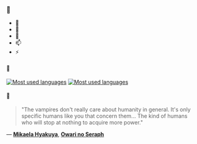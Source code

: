 ### 👋

- 🔭
- 🌱
- 💬
- 📫
- ⚡

#### 🧏

[![Most used languages](https://github-readme-stats-aynah.vercel.app/api/top-langs/?username=aynh&theme=solarized-dark&langs_count=6&layout=compact&hide_title=true)](https://github.com/anuraghazra/github-readme-stats#gh-dark-mode-only)
[![Most used languages](https://github-readme-stats-aynah.vercel.app/api/top-langs/?username=aynh&theme=solarized-light&langs_count=6&layout=compact&hide_title=true)](https://github.com/anuraghazra/github-readme-stats#gh-light-mode-only)

#### 💬

> "The vampires don't really care about humanity in general. It's only specific humans like you that concern them... The kind of humans who will stop at nothing to acquire more power."

&mdash; [**Mikaela Hyakuya**](https://myanimelist.net/character.php?q=Mikaela%20Hyakuya&cat=character), [**Owari no Seraph**](https://myanimelist.net/search/all?q=Owari%20no%20Seraph&cat=all)
